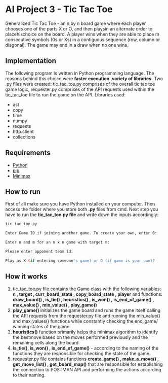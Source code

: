 # AI Project 3 - Tic Tac Toe
Generalized Tic Tac Toe - an n by n board game where each player chooses one of the parts X or O, and then playsin an alternate order to placehischoice on the board. A player wins when they are able to place m consecutive symbols (0s or Xs) in a contiguous sequence (row, column or diagonal). The game may end in a draw when no one wins. 

## Implementation
The following program is written in Python programming language. The reasons behind this choice were **faster execution** ,**variety of libraries.** Two .py files were created: tic_tac_toe.py comprises of the overall tic tac toe game logic, requester.py comprises of the API requests used within the tic_tac_toe file to run the game on the API.
Libraries used:

- ast
- copy
- time
- numpy
- requests
- http.client
- collections


## Requirements
- [Python](https://www.python.org/downloads/)
- [pip](https://pip.pypa.io/en/stable/installing/)
- [Minimax](https://en.wikipedia.org/wiki/Minimax)


## How to run
First of all make sure you have Python installed on your computer. Then access the folder where you store both **.py** files from cmd. Next step you have to run the **tic_tac_toe.py file** and write down the inputs accordingly:

```bash
tic_tac_toe.py

Enter Game ID if joining another game. To create your own, enter 0:

Enter n and m for an n x n game with target m:

Please enter opponent team id:

Play as X (if entering someone's game) or O (if game is your own)?
```
## How it works

1. tic_tac_toe.py file contains the Game class with the following variables: **n , target , curr_board_state , copy_board_state , player** and functions: **draw_board() , is_tie() , heuristics() , is_won() , is_end_of_game() , max_value() , min_value() , play_game()**
2. **play_game()** initializes the game board and runs the game itself calling the API requests from the requester.py file and running the min_value() and max_values() functions while constantly checking the end_game/ winning states of the game.
3. **heuristics()** function primarily helps the minimax algorithm to identify the bestmove based on the moves performed previously and the remaining cells along the board
4. **is_tie(), is_won() , is_end_of_game()** - according to the naming of the functions they are responsible for checking the state of the game.
5. requester.py file contains functions **create_game() , make_a_move() , get_move_list() , get_board_map()** that are responsible for establishing the connection to POSTMAN API and performing the actions according to their naming. 
